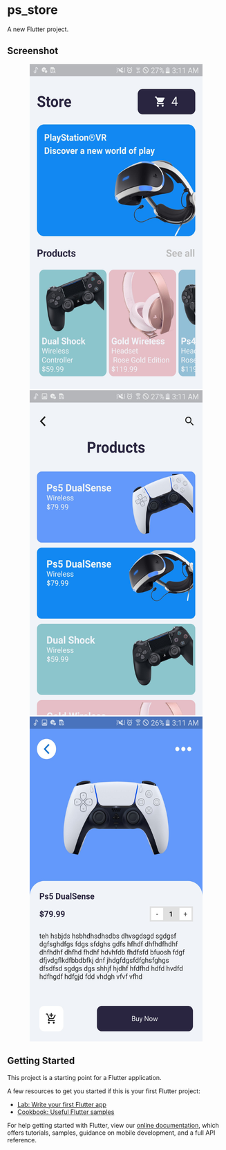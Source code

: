 # ps_store

A new Flutter project.

## Screenshot
<div align="center">
    <img src="/ss/ss1.jpeg" width="400px" height="750" /> 
  <img src="/ss/ss2.jpeg" width="400px" height="750" />
  <img src="/ss/ss3.jpeg" width="400px" height="750" />
</div>


## Getting Started

This project is a starting point for a Flutter application.

A few resources to get you started if this is your first Flutter project:

- [Lab: Write your first Flutter app](https://flutter.dev/docs/get-started/codelab)
- [Cookbook: Useful Flutter samples](https://flutter.dev/docs/cookbook)

For help getting started with Flutter, view our
[online documentation](https://flutter.dev/docs), which offers tutorials,
samples, guidance on mobile development, and a full API reference.
